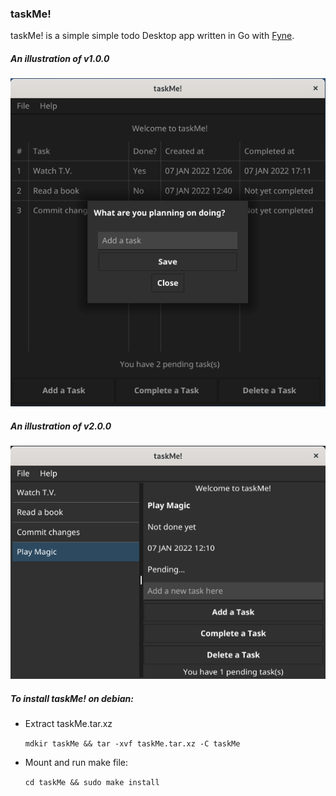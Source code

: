 ### taskMe!

taskMe! is a simple simple todo Desktop app written in Go with [Fyne](https://developer.fyne.io/).

##### An illustration of v1.0.0
![alt text](https://github.com/petrostrak/task-me/blob/main/taskMe.png)

##### An illustration of v2.0.0
![alt text](https://github.com/petrostrak/task-me/blob/main/taskMev2.png)

##### To install taskMe! on debian:

* Extract taskMe.tar.xz
    
    `mdkir taskMe && tar -xvf taskMe.tar.xz -C taskMe`

* Mount and run make file:

    `cd taskMe && sudo make install`